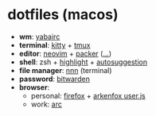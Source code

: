 # dotfiles (macos)

- **wm**: [yabairc](https://github.com/koekeishiya/yabai)
- **terminal**: [kitty](https://github.com/kovidgoyal/kitty) + [tmux](https://github.com/tmux/tmux)
- **editor**: [neovim](https://github.com/neovim/neovim) + [packer](https://github.com/wbthomason/packer.nvim) ([...](https://github.com/phanthh/dotfiles/blob/master/nvim/lua/pluginList.lua))
- **shell**: zsh + [highlight](https://github.com/zsh-users/zsh-syntax-highlighting) + [autosuggestion](https://github.com/zsh-users/zsh-autosuggestions)
- **file manager**: [nnn](https://github.com/jarun/nnn) (terminal)
- **password**: [bitwarden](https://github.com/bitwarden)
- **browser**:
  - personal: [firefox](https://www.mozilla.org/en-US/firefox/new/) + [arkenfox user.js](https://github.com/arkenfox/user.js/)
  - work: [arc](https://arc.net/)
